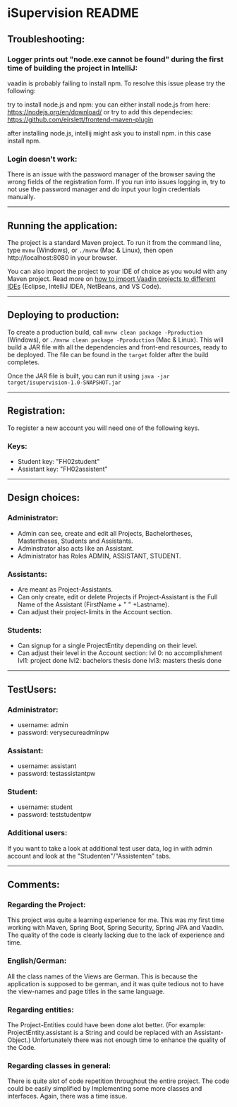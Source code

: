 # iSupervision README

## Troubleshooting:

### Logger prints out "node.exe cannot be found" during the first time of building the project in IntelliJ:
vaadin is probably failing to install npm. To resolve this issue please try the following:

try to install node.js and npm:
you can either install node.js from here: https://nodejs.org/en/download/
or try to add this dependecies: https://github.com/eirslett/frontend-maven-plugin

after installing node.js, intellij might ask you to install npm. in this case install npm.

### Login doesn't work:
There is an issue with the password manager of the browser saving the wrong fields of the registration form. If you run into issues logging in, try to not use the password manager and do input your login credentials manually.
***

## Running the application:

The project is a standard Maven project. To run it from the command line,
type `mvnw` (Windows), or `./mvnw` (Mac & Linux), then open
http://localhost:8080 in your browser.

You can also import the project to your IDE of choice as you would with any
Maven project. Read more on [how to import Vaadin projects to different 
IDEs](https://vaadin.com/docs/latest/flow/guide/step-by-step/importing) (Eclipse, IntelliJ IDEA, NetBeans, and VS Code).
***
## Deploying to production:

To create a production build, call `mvnw clean package -Pproduction` (Windows),
or `./mvnw clean package -Pproduction` (Mac & Linux).
This will build a JAR file with all the dependencies and front-end resources,
ready to be deployed. The file can be found in the `target` folder after the build completes.

Once the JAR file is built, you can run it using
`java -jar target/isupervision-1.0-SNAPSHOT.jar`
***
## Registration:
To register a new account you will need one of the following keys.
### Keys:
- Student key: "FH02student"
- Assistant key: "FH02assistent"

***

## Design choices:

### Administrator:
- Admin can see, create and edit all Projects, Bachelortheses, Mastertheses, Students and Assistants.
- Adminstrator also acts like an Assistant.
- Administrator has Roles ADMIN, ASSISTANT, STUDENT.

### Assistants:
- Are meant as Project-Assistants.
- Can only create, edit or delete Projects if Project-Assistant is the Full Name of the Assistant (FirstName + " " +Lastname).
- Can adjust their project-limits in the Account section.

### Students:
- Can signup for a single ProjectEntity depending on their level.
- Can adjust their level in the Account section:
lvl 0: no accomplishment
lvl1: project done
lvl2: bachelors thesis done
lvl3: masters thesis done

***
## TestUsers:
### Administrator:
- username: admin
- password: verysecureadminpw
### Assistant:
- username: assistant
- password: testassistantpw
### Student:
- username: student
- password: teststudentpw
### Additional users:
If you want to take a look at additional test user data, log in with admin account and look at the "Studenten"/"Assistenten" tabs.

***
## Comments:

### Regarding the Project:
This project was quite a learning experience for me. This was my first time working with Maven, Spring Boot, Spring Security, Spring JPA and Vaadin. The quality of the code is clearly lacking due to the lack of experience and time.

### English/German:
All the class names of the Views are German. This is because the application is supposed to be german, and it was quite tedious not to have the view-names and page titles in the same language.

### Regarding entities:
The Project-Entities could have been done alot better. (For example: ProjectEntity.assistant is a String and could be replaced with an Assistant-Object.) Unfortunately there was not enough time to enhance the quality of the Code.

### Regarding classes in general:
There is quite alot of code repetition throughout the entire project. The code could be easily simplified by Implementing some more classes and interfaces. Again, there was a time issue.